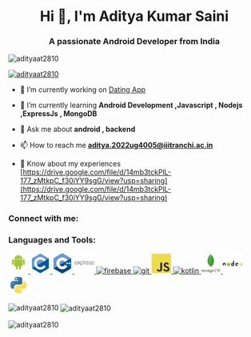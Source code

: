 <h1 align="center">Hi 👋, I'm Aditya Kumar Saini</h1>
<h3 align="center">A passionate Android Developer from India</h3>

<p align="left"> <img src="https://komarev.com/ghpvc/?username=adityaat2810&label=Profile%20views&color=0e75b6&style=flat" alt="adityaat2810" /> </p>

<p align="left"> <a href="https://github.com/ryo-ma/github-profile-trophy"><img src="https://github-profile-trophy.vercel.app/?username=adityaat2810" alt="adityaat2810" /></a> </p>

- 🔭 I’m currently working on [Dating App](https://github.com/Adityaat2810/DateNow)

- 🌱 I’m currently learning **Android Development ,Javascript , Nodejs ,ExpressJs , MongoDB**

- 💬 Ask me about **android , backend**

- 📫 How to reach me **aditya.2022ug4005@iiitranchi.ac.in**

- 📄 Know about my experiences [https://drive.google.com/file/d/14mb3tckPlL-177_zMtkpC_f30iYY9sgG/view?usp=sharing](https://drive.google.com/file/d/14mb3tckPlL-177_zMtkpC_f30iYY9sgG/view?usp=sharing)

<h3 align="left">Connect with me:</h3>
<p align="left">
</p>

<h3 align="left">Languages and Tools:</h3>
<p align="left"> <a href="https://developer.android.com" target="_blank" rel="noreferrer"> <img src="https://raw.githubusercontent.com/devicons/devicon/master/icons/android/android-original-wordmark.svg" alt="android" width="40" height="40"/> </a> <a href="https://www.cprogramming.com/" target="_blank" rel="noreferrer"> <img src="https://raw.githubusercontent.com/devicons/devicon/master/icons/c/c-original.svg" alt="c" width="40" height="40"/> </a> <a href="https://www.w3schools.com/cpp/" target="_blank" rel="noreferrer"> <img src="https://raw.githubusercontent.com/devicons/devicon/master/icons/cplusplus/cplusplus-original.svg" alt="cplusplus" width="40" height="40"/> </a> <a href="https://expressjs.com" target="_blank" rel="noreferrer"> <img src="https://raw.githubusercontent.com/devicons/devicon/master/icons/express/express-original-wordmark.svg" alt="express" width="40" height="40"/> </a> <a href="https://firebase.google.com/" target="_blank" rel="noreferrer"> <img src="https://www.vectorlogo.zone/logos/firebase/firebase-icon.svg" alt="firebase" width="40" height="40"/> </a> <a href="https://git-scm.com/" target="_blank" rel="noreferrer"> <img src="https://www.vectorlogo.zone/logos/git-scm/git-scm-icon.svg" alt="git" width="40" height="40"/> </a> <a href="https://developer.mozilla.org/en-US/docs/Web/JavaScript" target="_blank" rel="noreferrer"> <img src="https://raw.githubusercontent.com/devicons/devicon/master/icons/javascript/javascript-original.svg" alt="javascript" width="40" height="40"/> </a> <a href="https://kotlinlang.org" target="_blank" rel="noreferrer"> <img src="https://www.vectorlogo.zone/logos/kotlinlang/kotlinlang-icon.svg" alt="kotlin" width="40" height="40"/> </a> <a href="https://www.mongodb.com/" target="_blank" rel="noreferrer"> <img src="https://raw.githubusercontent.com/devicons/devicon/master/icons/mongodb/mongodb-original-wordmark.svg" alt="mongodb" width="40" height="40"/> </a> <a href="https://nodejs.org" target="_blank" rel="noreferrer"> <img src="https://raw.githubusercontent.com/devicons/devicon/master/icons/nodejs/nodejs-original-wordmark.svg" alt="nodejs" width="40" height="40"/> </a> <a href="https://www.python.org" target="_blank" rel="noreferrer"> <img src="https://raw.githubusercontent.com/devicons/devicon/master/icons/python/python-original.svg" alt="python" width="40" height="40"/> </a> </p>

<p><img align="left" src="https://github-readme-stats.vercel.app/api/top-langs?username=adityaat2810&show_icons=true&locale=en&layout=compact" alt="adityaat2810" /></p>

<p>&nbsp;<img align="center" src="https://github-readme-stats.vercel.app/api?username=adityaat2810&show_icons=true&locale=en" alt="adityaat2810" /></p>

<p><img align="center" src="https://github-readme-streak-stats.herokuapp.com/?user=adityaat2810&" alt="adityaat2810" /></p>
